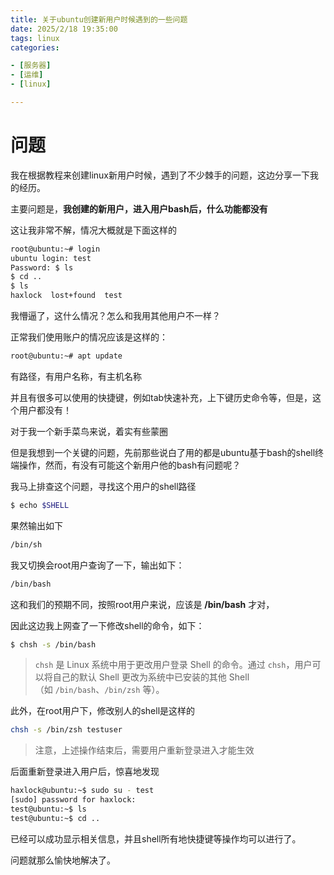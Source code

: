 ```yaml
---
title: 关于ubuntu创建新用户时候遇到的一些问题
date: 2025/2/18 19:35:00
tags: linux
categories:

- [服务器]
- [运维]
- [linux]

---
```


# 问题

我在根据教程来创建linux新用户时候，遇到了不少棘手的问题，这边分享一下我的经历。

主要问题是，**我创建的新用户，进入用户bash后，什么功能都没有**

<!-- more -->

这让我非常不解，情况大概就是下面这样的

```bash
root@ubuntu:~# login
ubuntu login: test
Password: $ ls
$ cd ..
$ ls
haxlock  lost+found  test
```

我懵逼了，这什么情况？怎么和我用其他用户不一样？

正常我们使用账户的情况应该是这样的：

```bash
root@ubuntu:~# apt update
```

有路径，有用户名称，有主机名称

并且有很多可以使用的快捷键，例如tab快速补充，上下键历史命令等，但是，这个用户都没有！

对于我一个新手菜鸟来说，着实有些蒙圈

但是我想到一个关键的问题，先前那些说白了用的都是ubuntu基于bash的shell终端操作，然而，有没有可能这个新用户他的bash有问题呢？

我马上排查这个问题，寻找这个用户的shell路径

```bash
$ echo $SHELL  
```

果然输出如下

```bash
/bin/sh
```

我又切换会root用户查询了一下，输出如下：

```bash
/bin/bash
```

这和我们的预期不同，按照root用户来说，应该是 **/bin/bash** 才对，

因此这边我上网查了一下修改shell的命令，如下：

```bash
$ chsh -s /bin/bash
```

> `chsh` 是 Linux 系统中用于更改用户登录 Shell 的命令。通过 `chsh`，用户可以将自己的默认 Shell 更改为系统中已安装的其他 Shell（如 `/bin/bash`、`/bin/zsh` 等）。

此外，在root用户下，修改别人的shell是这样的

```bash
chsh -s /bin/zsh testuser
```

> 注意，上述操作结束后，需要用户重新登录进入才能生效

后面重新登录进入用户后，惊喜地发现

```bash
haxlock@ubuntu:~$ sudo su - test
[sudo] password for haxlock: 
test@ubuntu:~$ ls
test@ubuntu:~$ cd ..
```

已经可以成功显示相关信息，并且shell所有地快捷键等操作均可以进行了。

问题就那么愉快地解决了。
